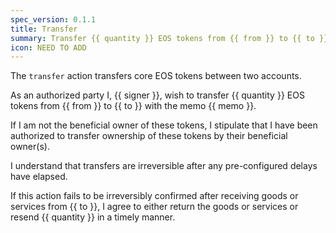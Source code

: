 ```yaml
---
spec_version: 0.1.1
title: Transfer
summary: Transfer {{ quantity }} EOS tokens from {{ from }} to {{ to }}
icon: NEED TO ADD
---
```


The `transfer` action transfers core EOS tokens between two accounts.

As an authorized party I, {{ signer }}, wish to transfer {{ quantity }} EOS tokens from {{ from }} to {{ to }} with the memo {{ memo }}.

If I am not the beneficial owner of these tokens, I stipulate that I have been authorized to transfer ownership of these tokens by their beneficial owner(s).

I understand that transfers are irreversible after any pre-configured delays have elapsed. 

If this action fails to be irreversibly confirmed after receiving goods or services from {{ to }}, I agree to either return the goods or services or resend {{ quantity }} in a timely manner.
